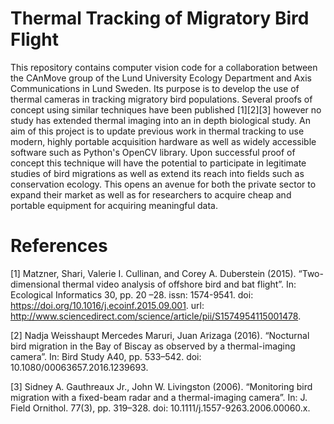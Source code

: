 # Thermal Tracking of Migratory Bird Flight

This repository contains computer vision code for a collaboration between the CAnMove group of the Lund University Ecology Department and Axis Communications in Lund Sweden. Its purpose is to develop the use of thermal cameras in tracking migratory bird populations. Several proofs of concept using similar techniques have been published [1][2][3] however no study has extended thermal imaging into an in depth biological study. An aim of this project is to update previous work in thermal tracking to use modern, highly portable acquisition hardware as well as widely accessible software such as Python's OpenCV library. Upon successful proof of concept this technique will have the potential to participate in legitimate studies of bird migrations as well as extend its reach into fields such as conservation ecology. This opens an avenue for both the private sector to expand their market as well as for researchers to acquire cheap and portable equipment for acquiring meaningful data.


# References

[1] Matzner, Shari, Valerie I. Cullinan, and Corey A. Duberstein (2015). “Two-dimensional thermal video analysis of offshore bird and bat flight”. In: Ecological Informatics 30, pp. 20 –28. issn: 1574-9541. doi: https://doi.org/10.1016/j.ecoinf.2015.09.001. url: http://www.sciencedirect.com/science/article/pii/S1574954115001478.

[2] Nadja Weisshaupt Mercedes Maruri, Juan Arizaga (2016). “Nocturnal bird migration in the Bay of Biscay as observed by a thermal-imaging camera”. In: Bird Study A40, pp. 533–542. doi: 10.1080/00063657.2016.1239693.

[3] Sidney A. Gauthreaux Jr., John W. Livingston (2006). “Monitoring bird migration with a fixed-beam radar and a thermal-imaging camera”. In: J. Field Ornithol. 77(3), pp. 319–328. doi: 10.1111/j.1557-9263.2006.00060.x.
